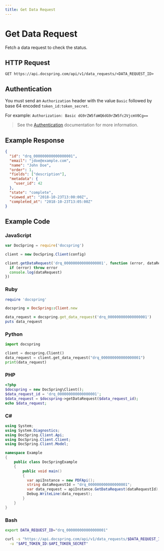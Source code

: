 ```yaml
---
title: Get Data Request
---
```


# Get Data Request

Fetch a data request to check the status.

## HTTP Request

`GET https://api.docspring.com/api/v1/data_requests/<DATA_REQUEST_ID>`

## Authentication

You must send an `Authorization` header with the value `Basic` followed by base 64 encoded `token_id:token_secret`.

For example: `Authorization: Basic dG9rZW5faWQ6dG9rZW5fc2VjcmV0Cg==`

> See the [Authentication](../install-api-client/authentication) documentation for more information.

## Example Response

```json
{
  "id": "drq_000000000000000001",
  "email": "jdoe@example.com",
  "name": "John Doe",
  "order": 1,
  "fields": ["description"],
  "metadata": {
    "user_id": 42
  },
  "state": "complete",
  "viewed_at": "2018-10-23T13:00:00Z",
  "completed_at": "2018-10-23T13:05:00Z"
}
```

## Example Code

### JavaScript

```javascript
var DocSpring = require('docspring')

client = new DocSpring.Client(config)

client.getDataRequest('drq_000000000000000001', function (error, dataRequest) {
  if (error) throw error
  console.log(dataRequest)
})
```

### Ruby

```ruby
require 'docspring'

docspring = DocSpring::Client.new

data_request = docspring.get_data_request('drq_000000000000000001')
puts data_request
```

### Python

```python
import docspring

client = docspring.Client()
data_request = client.get_data_request("drq_000000000000000001")
print(data_request)
```

### PHP

```php
<?php
$docspring = new DocSpring\Client();
$data_request_id = 'drq_000000000000000001';
$data_request = $docspring->getDataRequest($data_request_id);
echo $data_request;
```

### C#

```csharp
using System;
using System.Diagnostics;
using DocSpring.Client.Api;
using DocSpring.Client.Client;
using DocSpring.Client.Model;

namespace Example
{
    public class DocSpringExample
    {
        public void main()
        {
          var apiInstance = new PDFApi();
          string dataRequestId = "drq_000000000000000001";
          var data_request = apiInstance.GetDataRequest(dataRequestId);
          Debug.WriteLine(data_request);
        }
    }
}
```

### Bash

```bash
export DATA_REQUEST_ID="drq_000000000000000001"

curl -s "https://api.docspring.com/api/v1/data_requests/$DATA_REQUEST_ID" \
  -u "$API_TOKEN_ID:$API_TOKEN_SECRET"
```